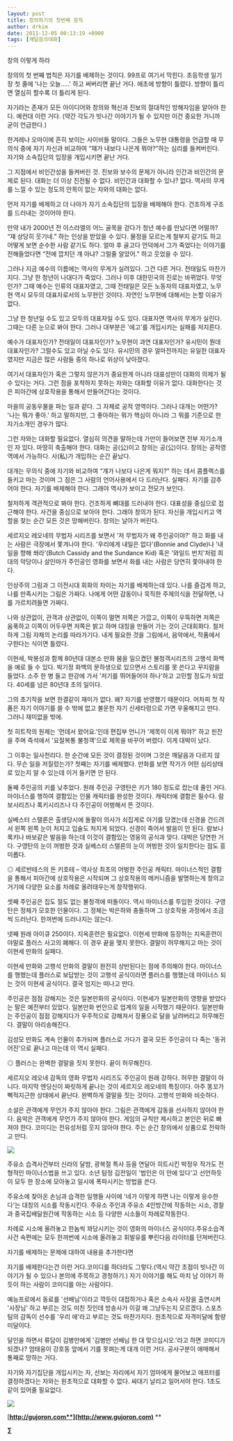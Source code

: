 ```yaml
---
layout: post
title: 창의하기의 첫번째 원칙
author: drkim
date: 2011-12-05 00:13:19 +0900
tags: [깨달음의대화]
---
```

창의 이렇게 하라 

창의의 첫 번째 법칙은 자기를 배제하는 것이다. 99프로 여기서 막힌다. 초등학생 일기장 첫 줄에 '나는 오늘.....' 하고 써버리면 끝난 거다. 애초에 방향이 틀렸다. 방향이 틀리면 열심히 할수록 더 틀리게 된다. 

자기라는 존재가 모든 아이디어와 창의와 혁신과 진보의 절대적인 방해자임을 알아야 한다. 예컨대 이런 거다. (약간 각도가 빗나간 이야기가 될 수 있지만 이건 중요한 거니까 굳이 언급한다.) 

한겨레나 오마이에 흔히 보이는 사이비들 말이다. 그들은 노무현 대통령을 언급할 때 무의식 중에 자기 자신과 비교하여 “쟤가 내보다 나은게 뭐야?”하는 심리를 들켜버린다. 자기와 소속집단의 입장을 개입시키면 끝난 거다. 

그 지점에서 비인간성을 들켜버린 것. 진보와 보수의 문제가 아니라 인간과 비인간의 문제로 된다. 대화는 더 이상 진전될 수 없다. 비인간과 대화할 수 있나? 없다. 역사의 무게를 느낄 수 있는 정도의 안목이 없는 자와의 대화는 없다. 



먼저 자기를 배제하고 더 나아가 자기 소속집단의 입장을 배제해야 한다. 건조하게 구조를 드러내는 것이어야 한다.



만약 내가 2000년 전 이스라엘의 어느 골목을 걷다가 청년 예수를 만났다면 어떨까? “쟤 상당히 웃기네.” 하는 인상을 받았을 수 있다. 물정을 모르는게 철부지 같기도 하고 어떻게 보면 순수한 사람 같기도 하다. 얼마 후 골고다 언덕에서 그가 죽었다는 이야기를 전해들었다면 “전에 깝치던 걔 아냐? 그럴줄 알았어.” 하고 웃었을 수 있다. 

그러나 지금 예수의 이름에는 역사의 무게가 실려있다. 그건 다른 거다. 전태일도 마찬가지다. 그냥 한 청년이 나대다가 죽었다. 그러나 이후 대한민국의 진로는 바뀌었다. 무엇인가? 그때 예수는 인류의 대표자였고, 그때 전태일은 모든 노동자의 대표자였고, 노무현 역시 모두의 대표자로서의 노무현인 것이다. 자연인 노무현에 대해서는 논할 이유가 없다. 

그냥 한 청년일 수도 있고 모두의 대표자일 수도 있다. 대표자면 역사의 무게가 실린다. 그때는 다른 눈으로 봐야 한다. 그러나 대부분은 '에고'를 개입시키는 실패를 저지른다. 

예수가 대표자인가? 전태일이 대표자인가? 노무현이 과연 대표자인가? 유시민이 뭔데 대표자인가? 그럴수도 있고 아닐 수도 있다. 유시민의 경우 얼마전까지는 유일한 대표자였지만 지금은 많은 사람들 중의 하나로 위상이 낮아졌다. 

여기서 대표자인가 혹은 그렇지 않은가가 중요한게 아니라 대표성만이 대화의 의제가 될 수 있다는 거다. 그런 점을 포착하지 못하는 자와는 대화할 이유가 없다. 대화한다는 것은 피아간에 상호작용을 통해서 만들어간다는 것이다. 

마을의 공동우물을 파는 일과 같다. 그 자체로 공적 영역이다. 그러나 대개는 어떤가? '나는 뭐가 좋아.' 하고 말하지만, 그 좋아하는 뭐가 핵심이 아니라 그 뭐를 기준으로 한 자기소개인 경우가 많다. 

그런 자와는 대화할 필요없다. 열심히 의견을 말하는데 가만이 들어보면 전부 자기소개인 자 있다. 마땅히 축출해야 한다. 대화는 공(公)이고 창의는 공(公)이다. 창의는 공적영역에서 가능하다. 사(私)가 개입하는 순간 끝났다. 

대개는 무의식 중에 자기와 비교하여 “걔가 나보다 나은게 뭐지?” 하는 데서 콤플렉스를 들키고 마는 것이며 그 점은 그 사람의 언어사용에서 다 드러난다. 실패다. 자기를 감추어야 한다. 자기를 배제해야 한다. 그래야 역사가 보이고 전모가 보인다. 

철저하게 객관적으로 봐야 한다. 건조하게 뼈대를 드러내야 한다. 대표성을 중심으로 접근해야 한다. 사건을 중심으로 보아야 한다. 그래야 창의가 된다. 자신을 개입시키고 역할을 찾는 순간 모든 것은 망해버린다. 창의는 날아가 버린다. 

세르지오 레오네의 무법자 시리즈를 보면서 '저 무법자가 왜 주인공이야?' 하고 화를 내는 사람은 극장에서 쫓겨나야 한다. '우리에게 내일은 없다'(Bonnie and Clyde)나 '내일을 향해 쏴라'(Butch Cassidy and the Sundance Kid) 혹은 '와일드 번치'처럼 희대의 악당이나 살인마가 주인공인 영화를 보면서 화를 내는 사람은 당연히 쫓아내야 한다. 

인상주의 그림과 그 이전시대 회화의 차이는 자기를 배제하는데 있다. 나를 즐겁게 하고, 나를 만족시키는 그림은 가짜다. 나에게 어떤 감동이나 묵직한 주제의식을 전달하면, 나를 가르치려들면 가짜다. 

나와 상관없이, 관객과 상관없이, 이쪽이 멀면 저쪽은 가깝고, 이쪽이 우뚝하면 저쪽은 움푹하고 이쪽이 어두우면 저쪽은 밝고 하며 대칭을 만들어 가는 것이 근대회화다. 철저하게 그림 자체의 논리를 따라가기다. 내게 필요한 것을 그림에서, 음악에서, 작품에서 구한다는 식이면 틀렸다. 

이현세, 박봉성과 함께 80년대 대본소 만화 붐을 일으켰던 불청객시리즈의 고행석 화백을 예로 들 수 있다. 박기정 화백의 문하생으로 있으면서 스토리를 못 쓴다고 꾸지람을 들었다. 소주 한 병 들고 한강에 가서 '저기를 뛰어들어야 하나'하고 고민할 정도가 되었다. 40세를 넘은 80년대 초의 일이다. 

그의 초기작을 보면 한결같이 재미가 없다. 왜? 자기를 반영했기 때문이다. 어차피 첫 작품은 자기 이야기를 쓸 수 밖에 없고 불운한 자기 신세타령으로 가면 우울해지고 만다. 그러니 재미없을 밖에. 

첫 히트작의 원제는 '먼데서 왔어요.'인데 편집부 언니가 '제목이 이게 뭐야?' 하고 핀잔을 주며 즉석에서 '요절복통 불청객'으로 제목을 바꾸어 버렸다. 이게 대박이 났다. 

그 이후는 일사천리다. 한 순간에 모든 것이 결정된 것이며 그것은 깨달음과 다르지 않다. 무슨 일을 저질렀는가? 첫째는 자기를 배제했다. 만화를 보면 작가가 어떤 심리상태로 있는지 알 수 있는데 이거 들키면 안 된다. 

둘째 주인공의 키를 낮추었다. 원래 주인공 구영탄은 키가 180 정도로 컸는데 줄인 거다. 마이너스를 행하여 결함있는 인물 캐릭터를 완성한 것이다. 캐릭터에 결함은 필수다. 람보시리즈나 록키시리즈나 다 주인공이 어벙해서 뜬 것이다. 

실베스터 스탤론은 출생당시에 돌팔이 의사가 쇠집게로 아기를 당겼는데 신경을 건드려서 왼쪽 왼쪽 눈이 처지고 입술도 처지게 되었다. 신경이 죽어서 발음이 안 된다. 람보나 록키나 바보같은 발음을 하는데 이것이 결함있는 영웅의 공식과 맞다. 대박은 당연한 거다. 구영탄의 눈이 꺼벙한 것과 실베스터 스탤론의 눈이 꺼벙한 것이 일치한다는 점도 흥미롭다. 

◎ 세르반테스의 돈 키호테 – 역사상 최초의 어벙한 주인공 캐릭터. 마이너스적인 결함을 통해서 피아간에 상호작용은 시작되며 그 상호작용의 메커니즘을 발명하는게 창의고 거기에 다양한 요소를 차례로 올려태우는게 창작행위다. 

셋째 주인공은 집도 절도 없는 불청객에 떠돌이다. 역시 마이너스를 투입한 것이다. 구영탄은 정체가 모호한 인물이다. 그 정체는 박은하와 충돌하며 그 상호작용 과정에서 조금씩 드러난다. 한꺼번에 드러나지는 않는다. 

넷째 원래 아이큐 250이다. 지옥훈련은 필요없다. 이현세 만화에 등장하는 지옥훈련이야말로 플러스 사고의 폐해다. 이 경우 끝을 맺지 못한다. 결말이 허무해지고 마는 것이 이현세 만화의 실패다. 

이현세 만화와 고행석 만화의 결말이 완전히 상반된다는 점에 주의해야 한다. 마이너스를 행했는데 플러스로 보답받는 것이 고행석 공식이라면 플러스를 행했는데 마이너스 되는 것이 이현세 공식이다. 결국 엄지는 떠나고 만다. 

주인공은 점점 강해지는 것은 일본만화의 공식이다. 이현세가 일본만화의 영향을 받았다는 말은 예전부터 있었다. 일본만화 번안으로 업계의 일을 시작했기 때문이다. 일본만화는 주인공이 점점 강해지다가 우주적으로 강해져서 장풍으로 달을 날려버리고 허무해진다. 결말이 아리송해진다. 

김성모 만화도 계속 인물이 추가되며 플러스로 가다가 결국 모든 주인공이 다 죽는 '동귀어진'으로 끝나고 마는데 이 역시 실패다. 




  ◎ 플러스는 완벽한 결말을 짓지 못한다. 끝이 허무해진다.




세르지오 레오네 감독의 영화 무법자 시리즈도 주인공이 원래 강하다. 허무한 결말이 아니다. 마지막 엔딩신이 짜릿하게 끝나는 것이 세르지오 레오네의 특징이다. 아주 똥꼬가 뻑적지근한 상태에서 끝난다. 완벽하게 결말을 짓는 것이다. 고행석 만화와 비슷하다. 





소설은 관객에게 무언가 주지 않아야 한다. 그림은 관객에게 감동을 선사하지 않아야 한다. 음악은 관객에게 무언가 주지 않아야 한다. 게임의 규칙만 제시하고 본인은 뒤로 빠져야 한다. 코미디는 전유성처럼 웃지 않아야 한다. 주는 순간 창의에서 상품으로 전락하고 만다. 



![](/files/attach/images/198/090/215/15.JPG)

주유소 습격사건부터 신라의 달밤, 광복절 특사 등을 연달아 히트시킨 박정우 작가도 전형적인 마이너스법을 쓰고 있다. 소년 탐정 김전일이 '범인은 이 안에 있다'고 선언하듯이 모두 한 장소에 모아놓고 일시에 폭파시키는 방법을 쓴다. 



주유소에 찾아온 손님과 습격한 일행들 사이에 '네가 이렇게 하면 나는 이렇게 응수한다'는 대칭의 시소를 작동시킨다. 주유소 주인과 주유소 4인방간에 작동하는 시소, 경찰과 중국집배달원간에 작동하는 시소 등 다양한 시소들이 차례로작동한다. 



차례로 시소에 올려놓고 한놈씩 꽈당시키는 것이 영화의 마이너스 공식이다.주유소습격사건 속편에는 모두 한꺼번에 시소에 올려놓고 휘발유를 뿌린다음 라이터를 던져버린다.





자기를 배제하는 문제에 대하여 내용을 추가한다면 



자기를 배제한다는건 이런 거다.코미디를 하더라도 그렇다.(역시 약간 초점이 빗나간 이야기가 될 수 있으나 본의에 주목하고 경청하기.) 자기 이야기를 해도 마치 남 이야기 하듯이 하는 사람이 코미디를 아는 사람이다. 



예능프로에서 동료를 '선배님'이라고 깍듯이 대접하거나 혹은 소속사 사장을 출연시켜 '사장님' 하고 부르는 것도 미친 짓인데 방송사가 이걸 왜 그냥두는지 모르겠다. 스포츠 팀의 감독이 선수를 '우리 애'라고 부르는 것도 마찬가지다. 원초적으로 자격미달에 함량미달이다. 



달인을 하면서 류담이 김병만에게 '김병만 선배님 한 대 맞으십시오.'라고 하면 코미디가 되겠나? 엄태웅이 강호동 앞에서 기를 못펴는게 대개 이런 거다. 공사구분이 애매해서 통째로 망하는 거다. 



자기와 자기집단을 개입시키는 자, 선보는 자리에서 자기 엄마에게 물어보고 애프터를 결정하겠다는 자와는 원초적으로 대화할 수 없다. 싸대기 날리고 일어서야 한다. 1초도 같이 있어줄 필요없다. 



![](/files/attach/images/199/376/206/bookorder.gif) 


  




[**http://gujoron.com**](http://www.gujoron.com)** 
**

**∑**